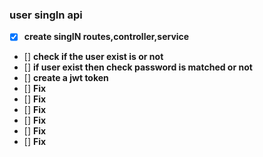 ### user singIn api
- [X] **create singIN routes,controller,service**
- [] **check if the user exist is or not**
- [] **if user exist then check password is matched or not**
- [] **create a  jwt token**
- [] **Fix**
- [] **Fix**
- [] **Fix**
- [] **Fix**
- [] **Fix**
- [] **Fix**